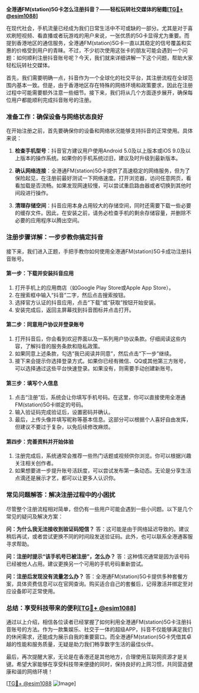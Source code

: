 **全港通FM(station)5G卡怎么注册抖音？——轻松玩转社交媒体的秘籍[[TG💪+ @esim1088](https://t.me/s/esim1088)]**

在现代社会，手机流量已经成为我们日常生活中不可或缺的一部分。尤其是对于喜欢刷短视频、看直播或者玩游戏的用户来说，一张优质的5G卡显得尤为重要。而提到香港地区的通信服务，全港通FM(station)5G卡一直以其稳定的信号覆盖和实惠的价格受到用户的青睐。不过，不少初次使用这张卡的朋友可能会遇到一个问题：如何顺利注册抖音账号呢？今天，我们就来详细讲解一下这个问题，帮助大家轻松玩转社交媒体。

首先，我们需要明确一点，抖音作为一个全球化的社交平台，其注册流程在全球范围内基本一致。但是，由于香港地区存在特殊的网络环境和政策要求，因此在注册过程中可能需要额外注意一些细节。接下来，我们将从几个方面逐步展开，确保每位用户都能顺利完成抖音账号的注册。

### **准备工作：确保设备与网络状态良好**

在开始注册之前，首先要确保你的设备和网络状况能够支持抖音的正常使用。具体来说：

1. **检查手机型号**：抖音官方建议用户使用Android 5.0及以上版本或iOS 9.0及以上版本的操作系统。如果你的手机系统过旧，建议及时升级到最新版本。
   
2. **确认网络连接**：全港通FM(station)5G卡提供了高速稳定的网络服务，但为了保险起见，在注册前最好测试一下网络速度。打开浏览器，访问任意网页，看看加载是否流畅。如果发现网速较慢，可以尝试重启路由器或者切换到其他时间段进行操作。

3. **清理存储空间**：抖音应用本身占用较大的存储空间，同时还需要下载一些必要的缓存文件。因此，在安装之前，请务必检查手机的剩余存储容量，并删除不必要的应用程序以腾出空间。

### **注册步骤详解：一步步教你搞定抖音**

接下来，我们进入正题，手把手教你如何使用全港通FM(station)5G卡成功注册抖音账号。

#### **第一步：下载并安装抖音应用**

1. 打开手机上的应用商店（如Google Play Store或Apple App Store）。
2. 在搜索框中输入“抖音”二字，然后点击搜索按钮。
3. 选择官方认证的抖音应用，点击“下载”或“获取”按钮开始安装。
4. 安装完成后，返回主屏幕找到抖音图标并点击打开。

#### **第二步：同意用户协议并登录账号**

1. 打开抖音后，你会看到欢迎界面以及一系列用户协议条款。仔细阅读这些内容，了解抖音的服务条款和隐私政策。
2. 如果同意上述条款，勾选“我已阅读并同意”，然后点击“下一步”继续。
3. 接下来会提示你选择登录方式。如果你已经有微信、QQ或其他第三方账号，可以选择通过这些平台快速登录。如果没有，则需要手动创建新账号。

#### **第三步：填写个人信息**

1. 点击“注册”后，系统会让你填写手机号码。在这里，你可以直接使用全港通FM(station)5G卡绑定的号码。
2. 输入验证码完成验证后，设置密码并确认。
3. 最后，上传头像并填写昵称等基本信息。这部分可以根据个人喜好自由发挥，但建议不要过于复杂，以免后续修改麻烦。

#### **第四步：完善资料并开始体验**

1. 注册完成后，系统通常会推荐一些热门话题或视频供你浏览。你可以根据兴趣关注相关创作者。
2. 如果想要进一步提升账号活跃度，可以尝试发布第一条动态。无论是分享生活点滴还是展示才艺，都可以让更多人认识你。

### **常见问题解答：解决注册过程中的小困扰**

尽管整个注册流程相对简单，但仍有一些用户可能会遇到一些小问题。以下是几个常见的疑问及解决方案：

**问：为什么我无法接收到验证码短信？**
答：这可能是由于网络延迟导致的。建议稍后再试，或者尝试更换不同的时间段发送验证码。此外，也可以联系全港通客服寻求帮助。

**问：注册时提示“该手机号已被注册”，怎么办？**
答：这种情况通常是因为该号码已经被他人占用。建议更换另一个可用的手机号码重新尝试。

**问：注册后发现没有流量怎么办？**
答：全港通FM(station)5G卡提供多种套餐方案，具体资费信息可以在官网查询。购买适合自己的套餐后，记得激活并绑定至对应设备即可正常使用。

### **总结：享受科技带来的便利[[TG💪+ @esim1088](https://t.me/s/esim1088)]**

通过以上介绍，相信各位读者已经掌握了如何利用全港通FM(station)5G卡注册抖音账号的方法。作为一款集娱乐、社交于一体的超级APP，抖音不仅能够满足我们的休闲需求，还能成为展示自我的重要窗口。而全港通FM(station)5G卡凭借其卓越的性能和服务质量，无疑是助力我们畅享数字生活的最佳伙伴。

最后，再次提醒大家，无论是在香港还是其他地方，合理使用互联网资源才是关键。希望大家能够在享受科技带来便捷的同时，保持良好的上网习惯，共同营造健康和谐的网络环境！

[[TG💪+ @esim1088](https://t.me/s/esim1088) ![Image](https://i.postimg.cc/4NQfJmqS/Snipaste-2025-05-13-00-14-12.png)]